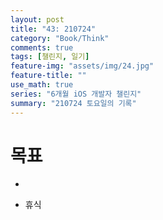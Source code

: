 ```yaml
---
layout: post
title: "43: 210724"
category: "Book/Think"
comments: true
tags: [챌린지, 일기]
feature-img: "assets/img/24.jpg"
feature-title: ""
use_math: true
series: "6개월 iOS 개발자 챌린지"
summary: "210724 토요일의 기록"
---
```





# 목표

* ~~~약먹기~~~
* 휴식



